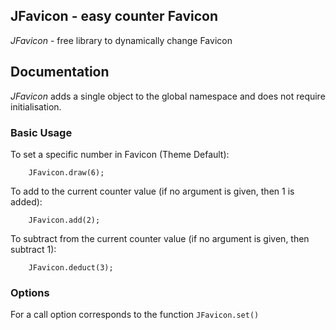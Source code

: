 ## JFavicon - easy counter Favicon
*JFavicon* - free library to dynamically change Favicon

## Documentation
*JFavicon* adds a single object to the global namespace and does not require initialisation.

### Basic Usage
To set a specific number in Favicon (Theme Default):

        JFavicon.draw(6);
        
To add to the current counter value (if no argument is given, then 1 is added):

        JFavicon.add(2);
        
To subtract from the current counter value (if no argument is given, then subtract 1):

        JFavicon.deduct(3);
        
### Options
For a call option corresponds to the function `JFavicon.set()`